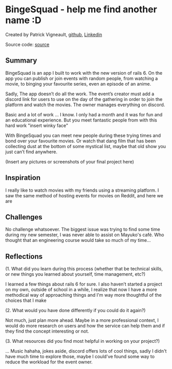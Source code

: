 # BingeSquad - help me find another name :D

Created by Patrick Vigneault, [github](https://github.com/vigpatrick), [Linkedin](https://www.linkedin.com/in/patrick-vigneault-84b50884/)

Source code: [source](https://github.com/vigpatrick/CodeWithFriends-Spring2020/tree/master)

## Summary

BingeSquad is an app I built to work with the new version of rails 6. On the app you can publish or join events with random people, from watching a movie, to binging your favourite series, even an episode of an anime.

Sadly, The app doesn’t do all the work. The event’s creator must add a discord link for users to use on the day of the gathering in order to join the platform and watch the movies. The owner manages everything on discord.

Basic and a lot of work ... I know. I only had a month and it was for fun and an educational experience. But you meet fantastic people from with this hard work "insert winky face"

With BingeSquad you can meet new people during these trying times and bond over your favourite movies. Or watch that dang film that has been collecting dust at the bottom of some mystical list, maybe that old show you just can’t find anywhere.

(Insert any pictures or screenshots of your final project here)

## Inspiration

I really like to watch movies with my friends using a streaming platform. I saw the same method of hosting events for movies on Reddit, and here we are

## Challenges

No challenge whatsoever. The biggest issue was trying to find some time during my   new semester, I was never able to assist on Mayuko's café. Who thought that an engineering course would take so much of my time...

## Reflections

(1. What did you learn during this process (whether that be technical skills, or new things you learned about yourself, time management, etc?)

I learned a few things about rails 6 for sure. I also haven’t started a project on my own, outside of school in a while, I realize that now I have a more methodical way of approaching things and I'm way more thoughtful of the choices that I make

(2. What would you have done differently if you could do it again?)

Not much, just plan more ahead. Maybe in a more professional context, I would do more research on users and how the service can help them and if they find the concept interesting or not.

(3. What resources did you find most helpful in working on your project?)

... Music hahaha, jokes aside, discord offers lots of cool things, sadly I didn't have much time to explore those, maybe I could've found some way to reduce the workload for the event owner.

